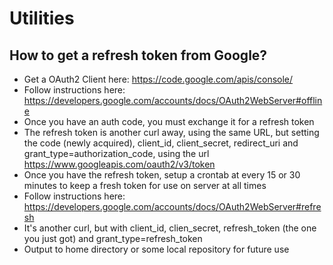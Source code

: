 # Utilities

## How to get a refresh token from Google?

- Get a OAuth2 Client here: https://code.google.com/apis/console/
- Follow instructions here: https://developers.google.com/accounts/docs/OAuth2WebServer#offline
- Once you have an auth code, you must exchange it for a refresh token
- The refresh token is another curl away, using the same URL, but setting the code (newly acquired), client\_id, client\_secret, redirect\_uri and grant\_type=authorization\_code, using the url https://www.googleapis.com/oauth2/v3/token
- Once you have the refresh token, setup a crontab at every 15 or 30 minutes to keep a fresh token for use on server at all times
- Follow instructions here: https://developers.google.com/accounts/docs/OAuth2WebServer#refresh
- It's another curl, but with client\_id, clien\_secret, refresh\_token (the one you just got) and grant\_type=refresh\_token
- Output to home directory or some local repository for future use
